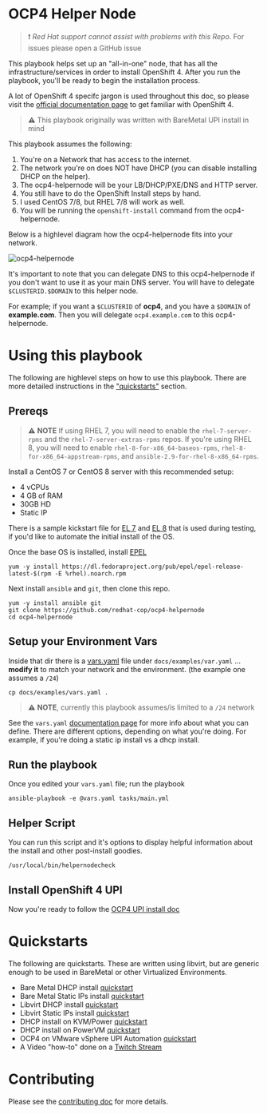 # OCP4 Helper Node

> :heavy_exclamation_mark: *Red Hat support cannot assist with problems with this Repo*. For issues please open a GitHub issue

This playbook helps set up an "all-in-one" node, that has all the infrastructure/services in order to install OpenShift 4. After you run the playbook, you'll be ready to begin the installation process.

A lot of OpenShift 4 specifc jargon is used throughout this doc, so please visit the [official documentation page](https://docs.openshift.com/container-platform/latest) to get familiar with OpenShift 4.

> :warning: This playbook originally was written with BareMetal UPI install in mind

This playbook assumes the following:

1. You're on a Network that has access to the internet.
2. The network you're on does NOT have DHCP (you can disable installing DHCP on the helper).
3. The ocp4-helpernode will be your LB/DHCP/PXE/DNS and HTTP server.
4. You still have to do the OpenShift Install steps by hand.
5. I used CentOS 7/8, but RHEL 7/8 will work as well.
6. You will be running the `openshift-install` command from the ocp4-helpernode.

Below is a highlevel diagram how the ocp4-helpernode fits into your network.

![ocp4-helpernode](docs/images/hn.png)


It's important to note that you can delegate DNS to this ocp4-helpernode if you don't want to use it as your main DNS server. You will have to delegate `$CLUSTERID.$DOMAIN` to this helper node.

For example; if you want a `$CLUSTERID` of **ocp4**, and you have a `$DOMAIN` of **example.com**. Then you will delegate `ocp4.example.com` to this ocp4-helpernode.

# Using this playbook

The following are highlevel steps on how to use this playbook. There are more detailed instructions in the ["quickstarts"](#quickstarts) section.

## Prereqs

> :warning: **NOTE** If using RHEL 7, you will need to enable the `rhel-7-server-rpms` and the `rhel-7-server-extras-rpms` repos. If you're using RHEL 8, you will need to enable `rhel-8-for-x86_64-baseos-rpms`, `rhel-8-for-x86_64-appstream-rpms`, and `ansible-2.9-for-rhel-8-x86_64-rpms`.


Install a CentOS 7 or CentOS 8 server with this recommended setup:

* 4 vCPUs
* 4 GB of RAM
* 30GB HD
* Static IP

There is a sample kickstart file for [EL 7](docs/examples/helper-ks.cfg) and [EL 8](docs/examples/helper-ks8.cfg) that is used during testing, if you'd like to automate the initial install of the OS.

Once the base OS is installed, install [EPEL](https://fedoraproject.org/wiki/EPEL)

```
yum -y install https://dl.fedoraproject.org/pub/epel/epel-release-latest-$(rpm -E %rhel).noarch.rpm
```

Next install `ansible` and `git`, then clone this repo.

```
yum -y install ansible git
git clone https://github.com/redhat-cop/ocp4-helpernode
cd ocp4-helpernode
```

## Setup your Environment Vars

Inside that dir there is a [vars.yaml](docs/examples/vars.yaml) file under `docs/examples/var.yaml` ... **__modify it__** to match your network and the environment. (the example one assumes a `/24`)

```
cp docs/examples/vars.yaml .
```

> :warning: **NOTE**, currently this playbook assumes/is limited to a `/24` network

See the `vars.yaml` [documentation page](docs/vars-doc.md) for more info about what you can define. There are different options, depending on what you're doing. For example, if you're doing a static ip install vs a dhcp install.


## Run the playbook

Once you edited your `vars.yaml` file; run the playbook

```
ansible-playbook -e @vars.yaml tasks/main.yml
```

## Helper Script

You can run this script and it's options to display helpful information about the install and other post-install goodies.

```
/usr/local/bin/helpernodecheck
```

## Install OpenShift 4 UPI

Now you're ready to follow the [OCP4 UPI install doc](https://docs.openshift.com/container-platform/latest/installing/installing_bare_metal/installing-bare-metal.html#ssh-agent-using_installing-bare-metal)


# Quickstarts

The following are quickstarts. These are written using libvirt, but are generic enough to be used in BareMetal or other Virtualized Environments.


* Bare Metal DHCP install [quickstart](docs/bmquickstart.md)
* Bare Metal Static IPs install [quickstart](docs/bmquickstart-static.md)
* Libvirt DHCP install [quickstart](docs/quickstart.md)
* Libvirt Static IPs install [quickstart](docs/quickstart-static.md)
* DHCP install on KVM/Power [quickstart](docs/quickstart-ppc64le.md)
* DHCP install on PowerVM [quickstart](docs/quickstart-powervm.md)
* OCP4 on VMware vSphere UPI Automation [quickstart](https://github.com/RedHatOfficial/ocp4-vsphere-upi-automation)
* A Video "how-to" done on a [Twitch Stream](docs/yt-twitch.md)

# Contributing

Please see the [contributing doc](docs/contribute.md) for more details.
